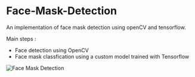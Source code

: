 # Face-Mask-Detection

An implementation of face mask detection using openCV and tensorflow.

Main steps :

- Face detection using OpenCV
- Face mask classfication using a custom model trained with Tensorflow

![Face Mask Detection](https://github.com/dnduong/Face-Mask-Detection/blob/main/face_mask_detection.gif)


